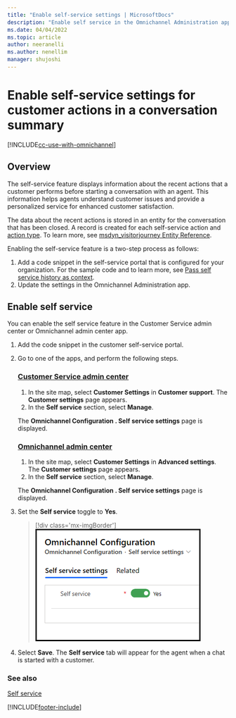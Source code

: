 ```yaml
---
title: "Enable self-service settings | MicrosoftDocs"
description: "Enable self service in the Omnichannel Administration app."
ms.date: 04/04/2022
ms.topic: article
author: neeranelli
ms.author: nenellim
manager: shujoshi
---
```


# Enable self-service settings for customer actions in a conversation summary

[!INCLUDE[cc-use-with-omnichannel](../includes/cc-use-with-omnichannel.md)]

## Overview

The self-service feature displays information about the recent actions that a customer performs before starting a conversation with an agent. This information helps agents understand customer issues and provide a personalized service for enhanced customer satisfaction.

The data about the recent actions is stored in an entity for the conversation that has been closed. A record is created for each self-service action and [action type](oc-customer-summary.md#self-service). To learn more, see [msdyn_visitorjourney Entity Reference](developer/reference/entities/msdyn_visitorjourney.md).

Enabling the self-service feature is a two-step process as follows:
1. Add a code snippet in the self-service portal that is configured for your organization. For the sample code and to learn more, see [Pass self service history as context](developer/reference/methods/setcontextprovider.md#pass-customers-self-service-as-context).
2. Update the settings in the Omnichannel Administration app.

## Enable self service

You can enable the self service feature in the Customer Service admin center or Omnichannel admin center app.

1. Add the code snippet in the customer self-service portal.

1. Go to one of the apps, and perform the following steps.
   
   ### [Customer Service admin center](#tab/customerserviceadmincenter)

     1. In the site map, select **Customer Settings** in **Customer support**. The **Customer settings** page appears.
     1. In the **Self service** section, select **Manage**.

     The **Omnichannel Configuration . Self service settings** page is displayed.      

   ### [Omnichannel admin center](#tab/omnichanneladmincenter)
    
     1. In the site map, select **Customer Settings** in **Advanced settings**. The **Customer settings** page appears.
     2. In the **Self service** section, select **Manage**.

      The **Omnichannel Configuration . Self service settings** page is displayed.

3. Set the **Self service** toggle to **Yes**.

   > [!div class='mx-imgBorder']
   > ![Enable self service.](media/enable-self-service.png "Enable self service")
 
6. Select **Save**. The **Self service** tab will appear for the agent when a chat is started with a customer.

### See also

[Self service](oc-customer-summary.md#self-service)


[!INCLUDE[footer-include](../includes/footer-banner.md)]
